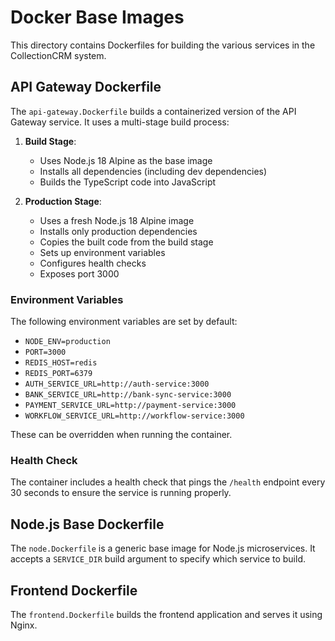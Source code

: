 # Docker Base Images

This directory contains Dockerfiles for building the various services in the CollectionCRM system.

## API Gateway Dockerfile

The `api-gateway.Dockerfile` builds a containerized version of the API Gateway service. It uses a multi-stage build process:

1. **Build Stage**:
   - Uses Node.js 18 Alpine as the base image
   - Installs all dependencies (including dev dependencies)
   - Builds the TypeScript code into JavaScript

2. **Production Stage**:
   - Uses a fresh Node.js 18 Alpine image
   - Installs only production dependencies
   - Copies the built code from the build stage
   - Sets up environment variables
   - Configures health checks
   - Exposes port 3000

### Environment Variables

The following environment variables are set by default:

- `NODE_ENV=production`
- `PORT=3000`
- `REDIS_HOST=redis`
- `REDIS_PORT=6379`
- `AUTH_SERVICE_URL=http://auth-service:3000`
- `BANK_SERVICE_URL=http://bank-sync-service:3000`
- `PAYMENT_SERVICE_URL=http://payment-service:3000`
- `WORKFLOW_SERVICE_URL=http://workflow-service:3000`

These can be overridden when running the container.

### Health Check

The container includes a health check that pings the `/health` endpoint every 30 seconds to ensure the service is running properly.

## Node.js Base Dockerfile

The `node.Dockerfile` is a generic base image for Node.js microservices. It accepts a `SERVICE_DIR` build argument to specify which service to build.

## Frontend Dockerfile

The `frontend.Dockerfile` builds the frontend application and serves it using Nginx.